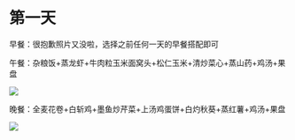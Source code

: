 # 第一天

早餐：很抱歉照片又没啦，选择之前任何一天的早餐搭配即可

  


午餐：杂粮饭+蒸龙虾+牛肉粒玉米面窝头+松仁玉米+清炒菜心+蒸山药+鸡汤+果盘

![](https://wx1.sinaimg.cn/large/7c9be6d9ly1g6z4mb7q9ej212w0pxb2a.jpg)

晚餐：全麦花卷+白斩鸡+墨鱼炒芹菜+上汤鸡蛋饼+白灼秋葵+蒸红薯+鸡汤+果盘

![](https://wx3.sinaimg.cn/large/7c9be6d9ly1g6z4nkvi8wj212w0px7wi.jpg)